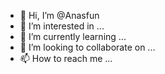 - 👋 Hi, I’m @Anasfun
- 👀 I’m interested in ...
- 🌱 I’m currently learning ...
- 💞️ I’m looking to collaborate on ...
- 📫 How to reach me ...

<!---
Anasfun/Anasfun is a ✨ special ✨ repository because its `README.md` (this file) appears on your GitHub profile.
You can click the Preview link to take a look at your changes.
--->
